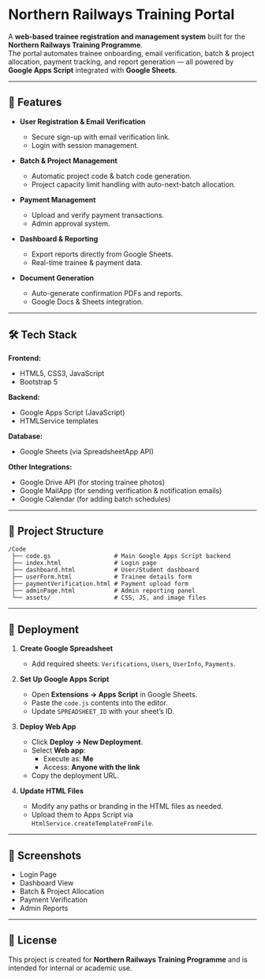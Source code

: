 # Northern Railways Training Portal

A **web-based trainee registration and management system** built for the **Northern Railways Training Programme**.  
The portal automates trainee onboarding, email verification, batch & project allocation, payment tracking, and report generation — all powered by **Google Apps Script** integrated with **Google Sheets**.

---

## 📌 Features

- **User Registration & Email Verification**
  - Secure sign-up with email verification link.
  - Login with session management.

- **Batch & Project Management**
  - Automatic project code & batch code generation.
  - Project capacity limit handling with auto-next-batch allocation.

- **Payment Management**
  - Upload and verify payment transactions.
  - Admin approval system.

- **Dashboard & Reporting**
  - Export reports directly from Google Sheets.
  - Real-time trainee & payment data.

- **Document Generation**
  - Auto-generate confirmation PDFs and reports.
  - Google Docs & Sheets integration.

---

## 🛠️ Tech Stack

**Frontend:**
- HTML5, CSS3, JavaScript
- Bootstrap 5

**Backend:**
- Google Apps Script (JavaScript)
- HTMLService templates

**Database:**
- Google Sheets (via SpreadsheetApp API)

**Other Integrations:**
- Google Drive API (for storing trainee photos)
- Google MailApp (for sending verification & notification emails)
- Google Calendar (for adding batch schedules)

---

## 📂 Project Structure

```
/Code
 ├── code.gs                  # Main Google Apps Script backend
 ├── index.html               # Login page
 ├── dashboard.html           # User/Student dashboard
 ├── userForm.html            # Trainee details form
 ├── paymentVerification.html # Payment upload form
 ├── adminPage.html           # Admin reporting panel
 └── assets/                  # CSS, JS, and image files
```

---

## 🚀 Deployment

1. **Create Google Spreadsheet**  
   - Add required sheets: `Verifications`, `Users`, `UserInfo`, `Payments`.

2. **Set Up Google Apps Script**  
   - Open **Extensions → Apps Script** in Google Sheets.
   - Paste the `code.js` contents into the editor.
   - Update `SPREADSHEET_ID` with your sheet’s ID.

3. **Deploy Web App**  
   - Click **Deploy → New Deployment**.
   - Select **Web app**:
     - Execute as: **Me**
     - Access: **Anyone with the link**
   - Copy the deployment URL.

4. **Update HTML Files**  
   - Modify any paths or branding in the HTML files as needed.
   - Upload them to Apps Script via `HtmlService.createTemplateFromFile`.

---

## 📸 Screenshots 
- Login Page  
- Dashboard View  
- Batch & Project Allocation  
- Payment Verification  
- Admin Reports

---

## 📜 License
This project is created for **Northern Railways Training Programme** and is intended for internal or academic use.
